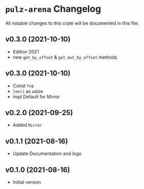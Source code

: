 # `pulz-arena` Changelog
All notable changes to this crate will be documented in this file.

## v0.3.0 (2021-10-10)

 * Edition 2021
 * new `get_by_offset` & `get_mut_by_offset` methods

## v0.3.0 (2021-10-10)

 * Const `fn`s
 * `len()` as usize
 * impl Default for Mirror

## v0.2.0 (2021-09-25)

 * Added `Mirror`

## v0.1.1 (2021-08-16)

 * Update Documentation and logo

## v0.1.0 (2021-08-16)

 * Initial version
